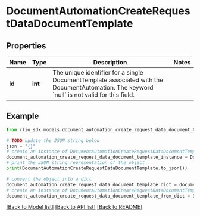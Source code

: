 # DocumentAutomationCreateRequestDataDocumentTemplate


## Properties

Name | Type | Description | Notes
------------ | ------------- | ------------- | -------------
**id** | **int** | The unique identifier for a single DocumentTemplate associated with the DocumentAutomation. The keyword &#x60;null&#x60; is not valid for this field. | 

## Example

```python
from clio_sdk.models.document_automation_create_request_data_document_template import DocumentAutomationCreateRequestDataDocumentTemplate

# TODO update the JSON string below
json = "{}"
# create an instance of DocumentAutomationCreateRequestDataDocumentTemplate from a JSON string
document_automation_create_request_data_document_template_instance = DocumentAutomationCreateRequestDataDocumentTemplate.from_json(json)
# print the JSON string representation of the object
print(DocumentAutomationCreateRequestDataDocumentTemplate.to_json())

# convert the object into a dict
document_automation_create_request_data_document_template_dict = document_automation_create_request_data_document_template_instance.to_dict()
# create an instance of DocumentAutomationCreateRequestDataDocumentTemplate from a dict
document_automation_create_request_data_document_template_from_dict = DocumentAutomationCreateRequestDataDocumentTemplate.from_dict(document_automation_create_request_data_document_template_dict)
```
[[Back to Model list]](../README.md#documentation-for-models) [[Back to API list]](../README.md#documentation-for-api-endpoints) [[Back to README]](../README.md)


